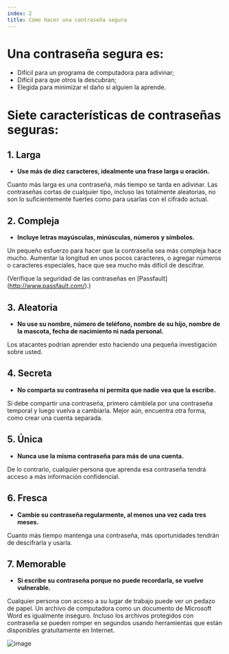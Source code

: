 ```yaml
---
index: 2
title: Cómo hacer una contraseña segura
---
```

# Una contraseña segura es:

*   Difícil para un programa de computadora para adivinar;
*   Difícil para que otros la descubran;
*   Elegida para minimizar el daño si alguien la aprende.

# Siete características de contraseñas seguras:

## 1. Larga

* **Use más de diez caracteres, idealmente una frase larga u oración.**

Cuanto más larga es una contraseña, más tiempo se tarda en adivinar. Las contraseñas cortas de cualquier tipo, incluso las totalmente aleatorias, no son lo suficientemente fuertes como para usarlas con el cifrado actual.

## 2. Compleja

*   **Incluye letras mayúsculas, minúsculas, números y símbolos.**

Un pequeño esfuerzo para hacer que la contraseña sea más compleja hace mucho. Aumentar la longitud en unos pocos caracteres, o agregar números o caracteres especiales, hace que sea mucho más difícil de descifrar.

(Verifique la seguridad de las contraseñas en [Passfault] (http://www.passfault.com/).)

## 3. Aleatoria

*   **No use su nombre, número de teléfono, nombre de su hijo, nombre de la mascota, fecha de nacimiento ni nada personal.**

Los atacantes podrían aprender esto haciendo una pequeña investigación sobre usted.

## 4. Secreta

*   **No comparta su contraseña ni permita que nadie vea que la escribe.**

Si debe compartir una contraseña, primero cámbiela por una contraseña temporal y luego vuelva a cambiarla. Mejor aún, encuentra otra forma, como crear una cuenta separada.

## 5. Única

*   **Nunca use la misma contraseña para más de una cuenta.**

De lo contrario, cualquier persona que aprenda esa contraseña tendrá acceso a más información confidencial.

## 6. Fresca

*   **Cambie su contraseña regularmente, al menos una vez cada tres meses.**

Cuanto más tiempo mantenga una contraseña, más oportunidades tendrán de descifrarla y usarla.

## 7. Memorable

*   **Si escribe su contraseña porque no puede recordarla, se vuelve vulnerable.**

Cualquier persona con acceso a su lugar de trabajo puede ver un pedazo de papel. Un archivo de computadora como un documento de Microsoft Word es igualmente inseguro. Incluso los archivos protegidos con contraseña se pueden romper en segundos usando herramientas que están disponibles gratuitamente en Internet.

![image](password2.png)